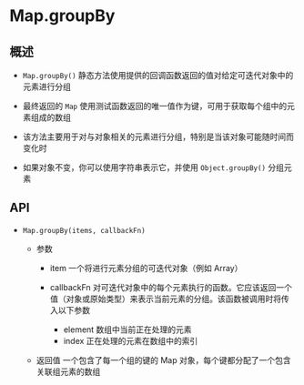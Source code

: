 # Map.groupBy

## 概述

+ `Map.groupBy()` 静态方法使用提供的回调函数返回的值对给定可迭代对象中的元素进行分组
+ 最终返回的 `Map` 使用测试函数返回的唯一值作为键，可用于获取每个组中的元素组成的数组

+ 该方法主要用于对与对象相关的元素进行分组，特别是当该对象可能随时间而变化时
+ 如果对象不变，你可以使用字符串表示它，并使用 `Object.groupBy()` 分组元素

## API

+ `Map.groupBy(items, callbackFn)`

  + 参数

    + item 一个将进行元素分组的可迭代对象（例如 Array）
    + callbackFn 对可迭代对象中的每个元素执行的函数。它应该返回一个值（对象或原始类型）来表示当前元素的分组。该函数被调用时将传入以下参数

      + element 数组中当前正在处理的元素
      + index 正在处理的元素在数组中的索引


  + 返回值 一个包含了每一个组的键的 Map 对象，每个键都分配了一个包含关联组元素的数组
